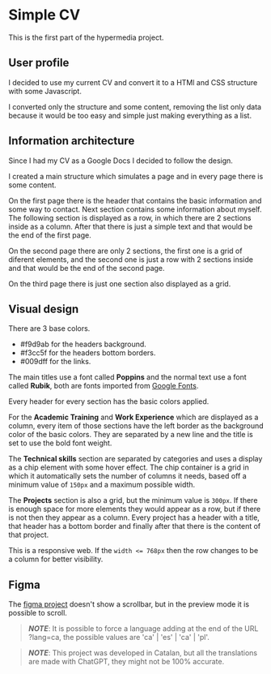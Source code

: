 # Simple CV
This is the first part of the hypermedia project.

## User profile

I decided to use my current CV and convert it to a HTMl and CSS structure with some Javascript.

I converted only the structure and some content, removing the list only data because it would be too easy and simple just making everything as a list.

## Information architecture

Since I had my CV as a Google Docs I decided to follow the design.

I created a main structure which simulates a page and in every page there is some content.

On the first page there is the header that contains the basic information and some way to contact. Next section contains some information about myself. The following section is displayed as a row, in which there are 2 sections inside as a column. After that there is just a simple text and that would be the end of the first page.

On the second page there are only 2 sections, the first one is a grid of diferent elements, and the second one is just a row with 2 sections inside and that would be the end of the second page.

On the third page there is just one section also displayed as a grid.

## Visual design

There are 3 base colors.

- #f9d9ab for the headers background.
- #f3cc5f for the headers bottom borders.
- #009dff for the links.

The main titles use a font called **Poppins** and the normal text use a font called **Rubik**, both are fonts imported from [Google Fonts](https://fonts.google.com/).

Every header for every section has the basic colors applied.

For the **Academic Training** and **Work Experience** which are displayed as a column, every item of those sections have the left border as the background color of the basic colors. They are separated by a new line and the title is set to use the bold font weight.

The **Technical skills** section are separated by categories and uses a display as a chip element with some hover effect. The chip container is a grid in which it automatically sets the number of columns it needs, based off a minimum value of `150px` and a maximum possible width.

The **Projects** section is also a grid, but the minimum value is `300px`. If there is enough space for more elements they would appear as a row, but if there is not then they appear as a column. Every project has a header with a title, that header has a bottom border and finally after that there is the content of that project.

This is a responsive web. If the `width <= 768px` then the row changes to be a column for better visibility.

## Figma

The [figma project](https://www.figma.com/design/Bs3KunIrHikFfCJzW0SIvZ/Untitled?node-id=4-2&t=JCm1QtU8CHR9rh9d-1) doesn't show a scrollbar, but in the preview mode it is possible to scroll.

>***NOTE***: It is possible to force a language adding at the end of the URL ?lang=ca, the possible values are 'ca' | 'es' | 'ca' | 'pl'.

>***NOTE***: This project was developed in Catalan, but all the translations are made with ChatGPT, they might not be 100% accurate.